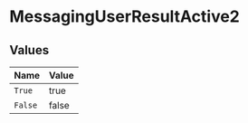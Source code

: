 # MessagingUserResultActive2


## Values

| Name    | Value   |
| ------- | ------- |
| `True`  | true    |
| `False` | false   |